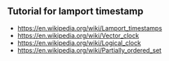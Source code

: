 ## Tutorial for lamport timestamp

- https://en.wikipedia.org/wiki/Lamport_timestamps
- https://en.wikipedia.org/wiki/Vector_clock
- https://en.wikipedia.org/wiki/Logical_clock
- https://en.wikipedia.org/wiki/Partially_ordered_set
